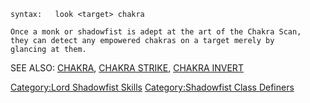     syntax:   look <target> chakra

    Once a monk or shadowfist is adept at the art of the Chakra Scan,
    they can detect any empowered chakras on a target merely by
    glancing at them.

SEE ALSO: [CHAKRA](Chakra "wikilink"), [CHAKRA
STRIKE](Chakra_Strike "wikilink"), [CHAKRA
INVERT](Chakra_Invert "wikilink")

[Category:Lord Shadowfist
Skills](Category:Lord_Shadowfist_Skills "wikilink") [Category:Shadowfist
Class Definers](Category:Shadowfist_Class_Definers "wikilink")
